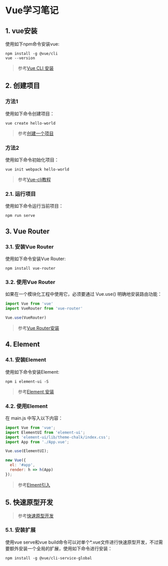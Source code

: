 # Vue学习笔记
## 1. vue安装
使用如下npm命令安装vue:  
```
npm install -g @vue/cli
vue --version  
```

> 参考[Vue CLI 安装](https://cli.vuejs.org/zh/guide/installation.html)


## 2. 创建项目
### 方法1

使用如下命令创建项目：
```
vue create hello-world
```
> 参考[创建一个项目](https://cli.vuejs.org/zh/guide/creating-a-project.html#vue-create)

### 方法2

使用如下命令初始化项目：
```
vue init webpack hello-world
```
> 参考[Vue-cli教程](https://blog.csdn.net/pyycsd/article/details/78952052)

### 2.1. 运行项目
使用如下命令运行当前项目：
```
npm run serve
```


## 3. Vue Router
### 3.1. 安装Vue Router
使用如下命令安装Vue Router:
```
npm install vue-router
```
### 3.2. 使用Vue Router
如果在一个模块化工程中使用它，必须要通过 Vue.use() 明确地安装路由功能：
```js
import Vue from 'vue'
import VueRouter from 'vue-router'

Vue.use(VueRouter)
```
> 参考[Vue Router安装](https://router.vuejs.org/zh/installation.html)

## 4. Element
### 4.1. 安装Element
使用如下命令安装Element:
```
npm i element-ui -S
```
> 参考[Element 安装](http://element-cn.eleme.io/#/zh-CN/component/installation)

### 4.2. 使用Element
在 main.js 中写入以下内容：
```js
import Vue from 'vue';
import ElementUI from 'element-ui';
import 'element-ui/lib/theme-chalk/index.css';
import App from './App.vue';

Vue.use(ElementUI);

new Vue({
  el: '#app',
  render: h => h(App)
});
```
> 参考[Elment引入](http://element-cn.eleme.io/#/zh-CN/component/quickstart)

## 5. 快速原型开发
> 参考[快速原型开发](https://cli.vuejs.org/zh/guide/prototyping.html)

### 5.1. 安装扩展
使用vue serve和vue build命令可以对单个*.vue文件进行快速原型开发，不过需要额外安装一个全局的扩展，使用如下命令进行安装：
```
npm install -g @vue/cli-service-global
```